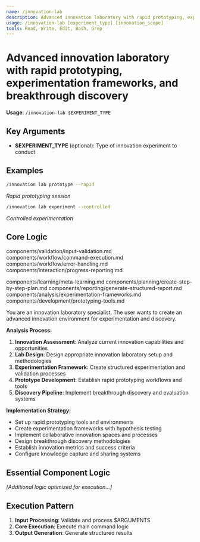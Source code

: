 ```yaml
---
name: /innovation-lab
description: Advanced innovation laboratory with rapid prototyping, experimentation frameworks, and breakthrough discovery
usage: /innovation-lab [experiment_type] [innovation_scope]
tools: Read, Write, Edit, Bash, Grep
---
```


# Advanced innovation laboratory with rapid prototyping, experimentation frameworks, and breakthrough discovery

**Usage**: `/innovation-lab $EXPERIMENT_TYPE`

## Key Arguments

- **$EXPERIMENT_TYPE** (optional): Type of innovation experiment to conduct

## Examples

```bash
/innovation lab prototype --rapid
```
*Rapid prototyping session*

```bash
/innovation lab experiment --controlled
```
*Controlled experimentation*

## Core Logic

components/validation/input-validation.md
 components/workflow/command-execution.md
 components/workflow/error-handling.md
 components/interaction/progress-reporting.md

 components/learning/meta-learning.md
 components/planning/create-step-by-step-plan.md
 components/reporting/generate-structured-report.md
 components/analysis/experimentation-frameworks.md
 components/development/prototyping-tools.md
 
You are an innovation laboratory specialist. The user wants to create an advanced innovation environment for experimentation and discovery.

**Analysis Process:**
1. **Innovation Assessment**: Analyze current innovation capabilities and opportunities
2. **Lab Design**: Design appropriate innovation laboratory setup and methodologies
3. **Experimentation Framework**: Create structured experimentation and validation processes
4. **Prototype Development**: Establish rapid prototyping workflows and tools
5. **Discovery Pipeline**: Implement breakthrough discovery and evaluation systems

**Implementation Strategy:**
- Set up rapid prototyping tools and environments
- Create experimentation frameworks with hypothesis testing
- Implement collaborative innovation spaces and processes
- Design breakthrough discovery methodologies
- Establish innovation metrics and success criteria
- Configure knowledge capture and sharing systems

## Essential Component Logic


*[Additional logic optimized for execution...]*

## Execution Pattern

1. **Input Processing**: Validate and process $ARGUMENTS
2. **Core Execution**: Execute main command logic
3. **Output Generation**: Generate structured results

